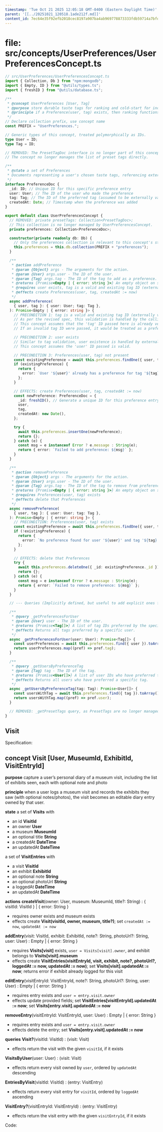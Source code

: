 ```yaml
---
timestamp: 'Tue Oct 21 2025 12:05:18 GMT-0400 (Eastern Daylight Time)'
parent: '[[../20251021_120518.1ade212f.md]]'
content_id: 7ec64e35f92efb2018cec8197a907ba4ab969778873333fdb59714a7bfd065e3
---
```


# file: src/concepts/UserPreferences/UserPreferencesConcept.ts

```typescript
// src/UserPreferences/UserPreferencesConcept.ts
import { Collection, Db } from "npm:mongodb";
import { Empty, ID } from "@utils/types.ts";
import { freshID } from "@utils/database.ts";

/**
 * @concept UserPreferences [User, Tag]
 * @purpose store durable taste tags for ranking and cold-start for individual users.
 * @principle if a Preference(user, tag) exists, then ranking functions may treat that tag as an enduring positive signal for user until removed. The validity of the `tag` ID itself is guaranteed by the calling context (e.g., a TagCatalog concept or application-level validation).
 */
// Declare collection prefix, use concept name
const PREFIX = "UserPreferences.";

// Generic types of this concept, treated polymorphically as IDs.
type User = ID;
type Tag = ID;

// REMOVED: The PresetTagDoc interface is no longer part of this concept's state.
// The concept no longer manages the list of preset tags directly.

/**
 * @state a set of Preferences
 * Documents representing a user's chosen taste tags, referencing externally managed tags.
 */
interface PreferenceDoc {
  _id: ID; // Unique ID for this specific preference entry
  user: User; // The ID of the user who made the preference
  tag: Tag; // The ID of the preferred tag (assumed to be externally valid)
  createdAt: Date; // Timestamp when the preference was added
}

export default class UserPreferencesConcept {
  // REMOVED: private presetTags: Collection<PresetTagDoc>;
  // This collection is no longer managed by UserPreferencesConcept.
  private preferences: Collection<PreferenceDoc>;

  constructor(private readonly db: Db) {
    // Only the preferences collection is relevant to this concept's state.
    this.preferences = this.db.collection(PREFIX + "preferences");
  }

  /**
   * @action addPreference
   * @param {Object} args - The arguments for the action.
   * @param {User} args.user - The ID of the user.
   * @param {Tag} args.tag - The ID of the tag to add as a preference.
   * @returns {Promise<Empty | { error: string }>} An empty object on success, or an object with an error message on failure.
   * @requires user exists, tag is a valid and existing tag ID (externally verified), and Preferences(user, tag) not present
   * @effects create Preferences(user, tag, createdAt := now)
   */
  async addPreference(
    { user, tag }: { user: User; tag: Tag },
  ): Promise<Empty | { error: string }> {
    // PRECONDITION 1: tag is a valid and existing tag ID (externally verified)
    // As per the revised spec, this validation is handled by the calling context (e.g., a sync).
    // This concept assumes that the 'tag' ID passed here is already verified as valid.
    // If an invalid tag ID were passed, it would be treated as a preference for that specific ID.

    // PRECONDITION 2: user exists
    // Similar to tag validation, user existence is handled by external concepts/syncs.
    // This concept assumes the 'user' ID passed is valid.

    // PRECONDITION 3: Preferences(user, tag) not present
    const existingPreference = await this.preferences.findOne({ user, tag });
    if (existingPreference) {
      return {
        error: `User '${user}' already has a preference for tag '${tag}'.`,
      };
    }

    // EFFECTS: create Preferences(user, tag, createdAt := now)
    const newPreference: PreferenceDoc = {
      _id: freshID(), // Generate a unique ID for this preference entry
      user,
      tag,
      createdAt: new Date(),
    };

    try {
      await this.preferences.insertOne(newPreference);
      return {};
    } catch (e) {
      const msg = e instanceof Error ? e.message : String(e);
      return { error: `Failed to add preference: ${msg}` };
    }
  }

  /**
   * @action removePreference
   * @param {Object} args - The arguments for the action.
   * @param {User} args.user - The ID of the user.
   * @param {Tag} args.tag - The ID of the tag to remove from preferences.
   * @returns {Promise<Empty | { error: string }>} An empty object on success, or an object with an error message on failure.
   * @requires Preferences(user, tag) exists
   * @effects delete that Preferences
   */
  async removePreference(
    { user, tag }: { user: User; tag: Tag },
  ): Promise<Empty | { error: string }> {
    // PRECONDITION: Preferences(user, tag) exists
    const existingPreference = await this.preferences.findOne({ user, tag });
    if (!existingPreference) {
      return {
        error: `No preference found for user '${user}' and tag '${tag}'.`,
      };
    }

    // EFFECTS: delete that Preferences
    try {
      await this.preferences.deleteOne({ _id: existingPreference._id });
      return {};
    } catch (e) {
      const msg = e instanceof Error ? e.message : String(e);
      return { error: `Failed to remove preference: ${msg}` };
    }
  }

  // --- Queries (Implicitly defined, but useful to add explicit ones for visibility and testing) ---

  /**
   * @query _getPreferencesForUser
   * @param {User} user - The ID of the user.
   * @returns {Promise<Tag[]>} A list of tag IDs preferred by the specified user.
   * @effects Returns all tags preferred by a specific user.
   */
  async _getPreferencesForUser(user: User): Promise<Tag[]> {
    const userPreferences = await this.preferences.find({ user }).toArray();
    return userPreferences.map((pref) => pref.tag);
  }

  /**
   * @query _getUsersByPreferenceTag
   * @param {Tag} tag - The ID of the tag.
   * @returns {Promise<User[]>} A list of user IDs who have preferred the specific tag.
   * @effects Returns all users who have preferred a specific tag.
   */
  async _getUsersByPreferenceTag(tag: Tag): Promise<User[]> {
    const usersWithTag = await this.preferences.find({ tag }).toArray();
    return usersWithTag.map((pref) => pref.user);
  }

  // REMOVED: _getPresetTags query, as PresetTags are no longer managed by this concept.
}

```

## Visit

Specification:

## concept **Visit** \[User, MuseumId, ExhibitId, VisitEntryId]

**purpose**
capture a user’s personal diary of a museum visit, including the list of exhibits seen, each with optional note and photo

**principle**
when a user logs a museum visit and records the exhibits they saw (with optional notes/photos), the visit becomes an editable diary entry owned by that user.

**state**
a set of **Visits** with

* an id **VisitId**
* an owner **User**
* a museum **MuseumId**
* an optional title **String**
* a createdAt **DateTime**
* an updatedAt **DateTime**

a set of **VisitEntries** with

* a visit **VisitId**
* an exhibit **ExhibitId**
* an optional note **String**
* an optional photoUrl **String**
* a loggedAt **DateTime**
* an updatedAt **DateTime**

**actions**
**createVisit**(owner: User, museum: MuseumId, title?: String) : { visitId: VisitId } | { error: String }

* requires owner exists and museum exists
* effects create **Visit(visitId, owner, museum, title?)**; set `createdAt := now`, `updatedAt := now`

**addEntry**(visit: VisitId, exhibit: ExhibitId, note?: String, photoUrl?: String, user: User) : Empty | { error: String }

* requires **Visits\[visit]** exists, `user = Visits[visit].owner`, and exhibit belongs to **Visits\[visit].museum**
* effects create **VisitEntries(visitEntryId, visit, exhibit, note?, photoUrl?, loggedAt := now, updatedAt := now)**; set **Visits\[visit].updatedAt := now**; returns error if exhibit already logged for this visit

**editEntry**(visitEntryId: VisitEntryId, note?: String, photoUrl?: String, user: User) : Empty | { error: String }

* requires entry exists and `user = entry.visit.owner`
* effects update provided fields; set **VisitEntries\[visitEntryId].updatedAt := now**; set **Visits\[entry.visit].updatedAt := now**

**removeEntry**(visitEntryId: VisitEntryId, user: User) : Empty | { error: String }

* requires entry exists and `user = entry.visit.owner`
* effects delete the entry; set **Visits\[entry.visit].updatedAt := now**

**queries**
**Visit?**(visitId: VisitId) : (visit: Visit)

* effects return the visit with the given `visitId`, if it exists

**VisitsByUser**(user: User) : (visit: Visit)

* effects return every visit owned by `user`, ordered by `updatedAt` descending

**EntriesByVisit**(visitId: VisitId) : (entry: VisitEntry)

* effects return every visit entry for `visitId`, ordered by `loggedAt` ascending

**VisitEntry?**(visitEntryId: VisitEntryId) : (entry: VisitEntry)

* effects return the visit entry with the given `visitEntryId`, if it exists

Code:
